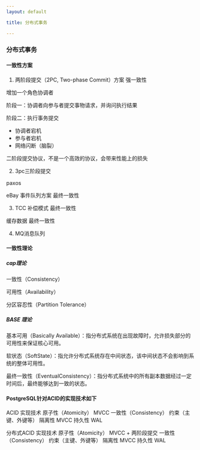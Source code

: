 ```yaml
---
layout: default

title: 分布式事务

---
```


### 分布式事务

#### 一致性方案
1. 两阶段提交（2PC, Two-phase Commit）方案 强一致性

增加一个角色协调者

阶段一：协调者向参与者提交事物请求，并询问执行结果

阶段二：执行事务提交

- 协调者宕机
- 参与者宕机
- 网络闪断（脑裂）

二阶段提交协议，不是一个高效的协议，会带来性能上的损失

2. 3pc三阶段提交

paxos

eBay 事件队列方案 最终一致性

3. TCC 补偿模式  最终一致性

缓存数据 最终一致性

4. MQ消息队列

#### 一致性理论

##### cap理论
一致性（Consistency）

可用性（Availability）

分区容忍性（Partition Tolerance）

##### BASE 理论

基本可用（Basically Available）：指分布式系统在出现故障时，允许损失部分的可用性来保证核心可用。

软状态（SoftState）：指允许分布式系统存在中间状态，该中间状态不会影响到系统的整体可用性。

最终一致性（EventualConsistency）：指分布式系统中的所有副本数据经过一定时间后，最终能够达到一致的状态。

#### PostgreSQL针对ACID的实现技术如下

ACID	实现技术
原子性（Atomicity）	MVCC
一致性（Consistency）	约束（主键、外键等）
隔离性	MVCC
持久性	WAL

分布式ACID	实现技术
原子性（Atomicity）	MVCC + 两阶段提交
一致性（Consistency）	约束（主键、外键等）
隔离性	MVCC
持久性	WAL



